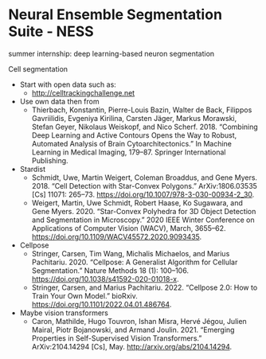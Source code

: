 # Neural Ensemble Segmentation Suite - NESS
summer internship: deep learning-based neuron segmentation

Cell segmentation 
  - Start with open data such as:
      - http://celltrackingchallenge.net
  - Use own data then from
      - Thierbach, Konstantin, Pierre-Louis Bazin, Walter de Back, Filippos Gavriilidis, Evgeniya Kirilina, Carsten Jäger, Markus Morawski, Stefan Geyer, Nikolaus Weiskopf, and Nico Scherf. 2018. “Combining Deep Learning and Active Contours Opens the Way to Robust, Automated Analysis of Brain Cytoarchitectonics.” In Machine Learning in Medical Imaging, 179–87. Springer International Publishing.
- Stardist
    - Schmidt, Uwe, Martin Weigert, Coleman Broaddus, and Gene Myers. 2018. “Cell Detection with Star-Convex Polygons.” ArXiv:1806.03535 [Cs] 11071: 265–73. https://doi.org/10.1007/978-3-030-00934-2_30.
    - Weigert, Martin, Uwe Schmidt, Robert Haase, Ko Sugawara, and Gene Myers. 2020. “Star-Convex Polyhedra for 3D Object Detection and Segmentation in Microscopy.” 2020 IEEE Winter Conference on Applications of Computer Vision (WACV), March, 3655–62. https://doi.org/10.1109/WACV45572.2020.9093435.
- Cellpose
    - Stringer, Carsen, Tim Wang, Michalis Michaelos, and Marius Pachitariu. 2020. “Cellpose: A Generalist Algorithm for Cellular Segmentation.” Nature Methods 18 (1): 100–106. https://doi.org/10.1038/s41592-020-01018-x.
    - Stringer, Carsen, and Marius Pachitariu. 2022. “Cellpose 2.0: How to Train Your Own Model.” bioRxiv. https://doi.org/10.1101/2022.04.01.486764.
- Maybe vision transformers
    - Caron, Mathilde, Hugo Touvron, Ishan Misra, Hervé Jégou, Julien Mairal, Piotr Bojanowski, and Armand Joulin. 2021. “Emerging Properties in Self-Supervised Vision Transformers.” ArXiv:2104.14294 [Cs], May. http://arxiv.org/abs/2104.14294.
